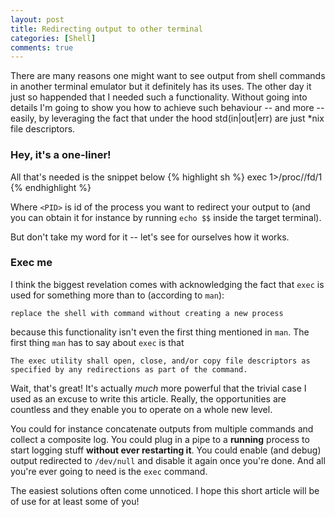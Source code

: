 ```yaml
---
layout: post
title: Redirecting output to other terminal
categories: [Shell]
comments: true
---
```


There are many reasons one might want to see output from shell commands in another terminal emulator but it definitely has its uses. The other day it just so happended that I needed such a functionality. Without going into details I'm going to show you how to achieve such behaviour -- and more -- easily, by leveraging the fact that under the hood std(in\|out\|err) are just *nix file descriptors. 
<!--more-->

### Hey, it's a one-liner!

All that's needed is the snippet below
{% highlight sh %}
exec 1>/proc/<PID>/fd/1
{% endhighlight %}

Where `<PID>` is id of the process you want to redirect your output to (and you can obtain it for instance by running `echo $$` inside the target terminal).

But don't take my word for it -- let's see for ourselves how it works. 

### Exec me

I think the biggest revelation comes with acknowledging the fact that `exec` is used for something more than to (according to `man`):

~~~
replace the shell with command without creating a new process
~~~

because this functionality isn't even the first thing mentioned in `man`. The first thing `man` has to say about `exec` is that

~~~
The exec utility shall open, close, and/or copy file descriptors as specified by any redirections as part of the command.
~~~

Wait, that's great! It's actually *much* more powerful that the trivial case I used as an excuse to write this article. Really, the opportunities are countless and they enable you to operate on a whole new level. 

You could for instance concatenate outputs from multiple commands and collect a composite log. You could plug in a pipe to a **running** process to start logging stuff **without ever restarting it**. You could enable (and debug) output redirected to `/dev/null` and disable it again once you're done. And all you're ever going to need is the `exec` command.

The easiest solutions often come unnoticed. I hope this short article will be of use for at least some of you!
